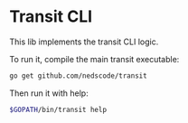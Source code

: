 # Transit CLI

This lib implements the transit CLI logic.

To run it, compile the main transit executable:

```bash
go get github.com/nedscode/transit
```

Then run it with help:

```bash
$GOPATH/bin/transit help
```
